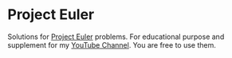 # Project Euler
Solutions for [Project Euler](https://projecteuler.net/) problems.
For educational purpose and supplement for my [YouTube Channel](https://www.youtube.com/channel/UCWIxTRsj_89XNhlKMdwR-vw). You are free to use them.

